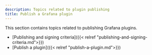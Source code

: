 ```yaml
---
description: Topics related to plugin publishing
title: Publish a Grafana plugin
---
```


This section contains topics related to publishing Grafana plugins.

- [Publishing and signing criteria]({{< relref "publishing-and-signing-criteria.md">}})
- [Publish a plugin]({{< relref "publish-a-plugin.md">}})
